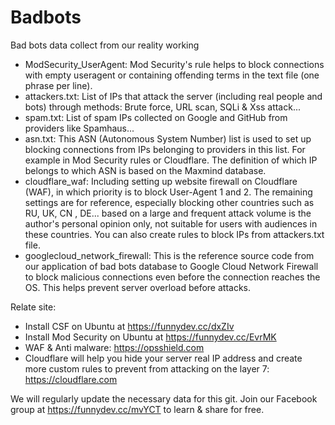 # Badbots

Bad bots data collect from our reality working
* ModSecurity_UserAgent: Mod Security's rule helps to block connections with empty useragent or containing offending terms in the text file (one phrase per line).
* attackers.txt: List of IPs that attack the server (including real people and bots) through methods: Brute force, URL scan, SQLi & Xss attack...
* spam.txt: List of spam IPs collected on Google and GitHub from providers like Spamhaus...
* asn.txt: This ASN (Autonomous System Number) list is used to set up blocking connections from IPs belonging to providers in this list. For example in Mod Security rules or Cloudflare. The definition of which IP belongs to which ASN is based on the Maxmind database.
* cloudflare_waf: Including setting up website firewall on Cloudflare (WAF), in which priority is to block User-Agent 1 and 2. The remaining settings are for reference, especially blocking other countries such as RU, UK, CN , DE... based on a large and frequent attack volume is the author's personal opinion only, not suitable for users with audiences in these countries. You can also create rules to block IPs from attackers.txt file.
* googlecloud_network_firewall: This is the reference source code from our application of bad bots database to Google Cloud Network Firewall to block malicious connections even before the connection reaches the OS. This helps prevent server overload before attacks.

Relate site:
* Install CSF on Ubuntu at https://funnydev.cc/dxZIv
* Install Mod Security on Ubuntu at https://funnydev.cc/EvrMK
* WAF & Anti malware: https://opsshield.com
* Cloudflare will help you hide your server real IP address and create more custom rules to prevent from attacking on the layer 7: https://cloudflare.com

We will regularly update the necessary data for this git. Join our Facebook group at https://funnydev.cc/mvYCT to learn & share for free.